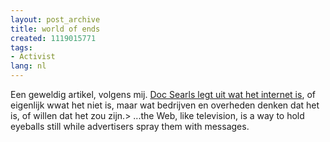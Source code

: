 ```yaml
---
layout: post_archive
title: world of ends
created: 1119015771
tags:
- Activist
lang: nl
---
```

Een geweldig artikel, volgens mij. [Doc Searls legt uit wat het internet is](http://www.worldofends.com/), of eigenlijk wwat het niet is, maar wat bedrijven en overheden denken dat het is, of willen dat het zou zijn.> ...the Web, like television, is a way to hold eyeballs still while advertisers spray them with messages.
